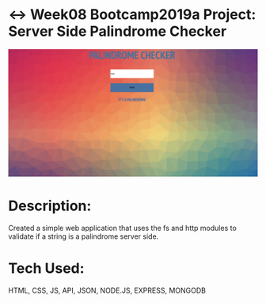 # ↔️ Week08 Bootcamp2019a Project: Server Side Palindrome Checker

![alt tag](screenshot.png)

# Description: 

Created a simple web application that uses the fs and http modules to validate if a string is a palindrome server side.

# Tech Used:

 HTML, CSS, JS, API, JSON, NODE.JS, EXPRESS, MONGODB